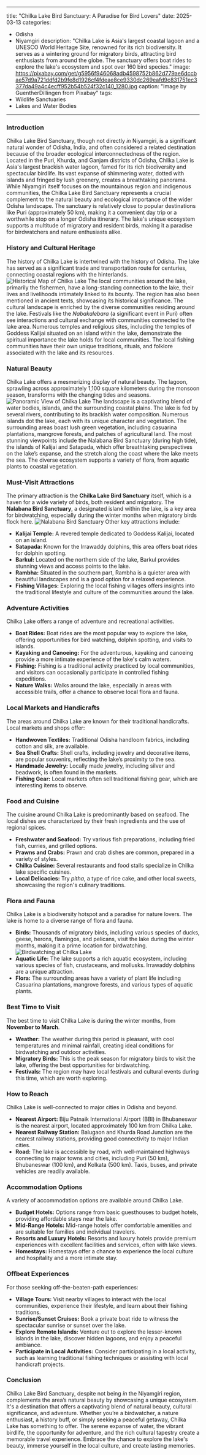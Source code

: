 
---
title: "Chilka Lake Bird Sanctuary: A Paradise for Bird Lovers"
date: 2025-03-13
categories:
  - Odisha
  - Niyamgiri
description: "Chilka Lake is Asia's largest coastal lagoon and a UNESCO World Heritage Site, renowned for its rich biodiversity. It serves as a wintering ground for migratory birds, attracting bird enthusiasts from around the globe. The sanctuary offers boat rides to explore the lake's ecosystem and spot over 160 bird species."
image: https://pixabay.com/get/g5956f946068adb4598752b862d779ae6dccbae57d9a721ddfd2b9fe8d1926cf4fdeae8ce9330dc269eafd9c831751ec3377da49a4c4ecff952b54b524f32c140_1280.jpg
caption: "Image by GuentherDillingen from Pixabay"
tags: 
  - Wildlife Sanctuaries
  - Lakes and Water Bodies
---


### **Introduction**

Chilka Lake Bird Sanctuary, though not directly *in* Niyamgiri, is a significant natural wonder of Odisha, India, and often considered a related destination because of the broader ecological interconnectedness of the region. Located in the Puri, Khurda, and Ganjam districts of Odisha, Chilka Lake is Asia's largest brackish water lagoon, famed for its rich biodiversity and spectacular birdlife. Its vast expanse of shimmering water, dotted with islands and fringed by lush greenery, creates a breathtaking panorama. While Niyamgiri itself focuses on the mountainous region and indigenous communities, the Chilka Lake Bird Sanctuary represents a crucial complement to the natural beauty and ecological importance of the wider Odisha landscape. The sanctuary is relatively close to popular destinations like Puri (approximately 50 km), making it a convenient day trip or a worthwhile stop on a longer Odisha itinerary. The lake's unique ecosystem supports a multitude of migratory and resident birds, making it a paradise for birdwatchers and nature enthusiasts alike.

### **History and Cultural Heritage**

The history of Chilka Lake is intertwined with the history of Odisha. The lake has served as a significant trade and transportation route for centuries, connecting coastal regions with the hinterlands. <img src="placeholder_image_tag_historical_map_chilka_lake.jpg" alt="Historical Map of Chilka Lake"> The local communities around the lake, primarily the fishermen, have a long-standing connection to the lake, their lives and livelihoods intimately linked to its bounty. The region has also been mentioned in ancient texts, showcasing its historical significance. The cultural landscape is enriched by the diverse communities residing around the lake. Festivals like the *Nabakalebara* (a significant event in Puri) often see interactions and cultural exchange with communities connected to the lake area. Numerous temples and religious sites, including the temples of Goddess Kalijai situated on an island within the lake, demonstrate the spiritual importance the lake holds for local communities. The local fishing communities have their own unique traditions, rituals, and folklore associated with the lake and its resources.

### **Natural Beauty**

Chilka Lake offers a mesmerizing display of natural beauty. The lagoon, sprawling across approximately 1,100 square kilometers during the monsoon season, transforms with the changing tides and seasons. <img src="placeholder_image_tag_chilka_lake_panoramic_view.jpg" alt="Panoramic View of Chilka Lake"> The landscape is a captivating blend of water bodies, islands, and the surrounding coastal plains. The lake is fed by several rivers, contributing to its brackish water composition. Numerous islands dot the lake, each with its unique character and vegetation. The surrounding areas boast lush green vegetation, including casuarina plantations, mangrove forests, and patches of agricultural land. The most stunning viewpoints include the Nalabana Bird Sanctuary (during high tide), the islands of Kalijai and Satapada, which offer breathtaking perspectives on the lake’s expanse, and the stretch along the coast where the lake meets the sea. The diverse ecosystem supports a variety of flora, from aquatic plants to coastal vegetation.

### **Must-Visit Attractions**

The primary attraction is the **Chilka Lake Bird Sanctuary** itself, which is a haven for a wide variety of birds, both resident and migratory. The **Nalabana Bird Sanctuary**, a designated island within the lake, is a key area for birdwatching, especially during the winter months when migratory birds flock here. <img src="placeholder_image_tag_nalabana_bird_sanctuary.jpg" alt="Nalabana Bird Sanctuary"> Other key attractions include:

*   **Kalijai Temple:** A revered temple dedicated to Goddess Kalijai, located on an island.
*   **Satapada:** Known for the Irrawaddy dolphins, this area offers boat rides for dolphin spotting.
*   **Barkul:** Located on the northern side of the lake, Barkul provides stunning views and access points to the lake.
*   **Rambha:** Situated in the southern part, Rambha is a quieter area with beautiful landscapes and is a good option for a relaxed experience.
*   **Fishing Villages:** Exploring the local fishing villages offers insights into the traditional lifestyle and culture of the communities around the lake.

### **Adventure Activities**

Chilka Lake offers a range of adventure and recreational activities.

*   **Boat Rides:** Boat rides are the most popular way to explore the lake, offering opportunities for bird watching, dolphin spotting, and visits to islands.
*   **Kayaking and Canoeing:** For the adventurous, kayaking and canoeing provide a more intimate experience of the lake's calm waters.
*   **Fishing:** Fishing is a traditional activity practiced by local communities, and visitors can occasionally participate in controlled fishing expeditions.
*   **Nature Walks:** Walks around the lake, especially in areas with accessible trails, offer a chance to observe local flora and fauna.

### **Local Markets and Handicrafts**

The areas around Chilka Lake are known for their traditional handicrafts. Local markets and shops offer:

*   **Handwoven Textiles:** Traditional Odisha handloom fabrics, including cotton and silk, are available.
*   **Sea Shell Crafts:** Shell crafts, including jewelry and decorative items, are popular souvenirs, reflecting the lake’s proximity to the sea.
*   **Handmade Jewelry:** Locally made jewelry, including silver and beadwork, is often found in the markets.
*   **Fishing Gear:** Local markets often sell traditional fishing gear, which are interesting items to observe.

### **Food and Cuisine**

The cuisine around Chilka Lake is predominantly based on seafood. The local dishes are characterized by their fresh ingredients and the use of regional spices.

*   **Freshwater and Seafood:** Try various fish preparations, including fried fish, curries, and grilled options.
*   **Prawns and Crabs:** Prawn and crab dishes are common, prepared in a variety of styles.
*   **Chilka Cuisine:** Several restaurants and food stalls specialize in Chilka lake specific cuisines.
*   **Local Delicacies:** Try *pitha*, a type of rice cake, and other local sweets, showcasing the region's culinary traditions.

### **Flora and Fauna**

Chilka Lake is a biodiversity hotspot and a paradise for nature lovers. The lake is home to a diverse range of flora and fauna.

*   **Birds:** Thousands of migratory birds, including various species of ducks, geese, herons, flamingos, and pelicans, visit the lake during the winter months, making it a prime location for birdwatching. <img src="placeholder_image_tag_chilka_lake_birdwatching.jpg" alt="Birdwatching at Chilka Lake">
*   **Aquatic Life:** The lake supports a rich aquatic ecosystem, including various species of fish, crustaceans, and mollusks. Irrawaddy dolphins are a unique attraction.
*   **Flora:** The surrounding areas have a variety of plant life including Casuarina plantations, mangrove forests, and various types of aquatic plants.

### **Best Time to Visit**

The best time to visit Chilka Lake is during the winter months, from **November to March**.

*   **Weather:** The weather during this period is pleasant, with cool temperatures and minimal rainfall, creating ideal conditions for birdwatching and outdoor activities.
*   **Migratory Birds:** This is the peak season for migratory birds to visit the lake, offering the best opportunities for birdwatching.
*   **Festivals:** The region may have local festivals and cultural events during this time, which are worth exploring.

### **How to Reach**

Chilka Lake is well-connected to major cities in Odisha and beyond.

*   **Nearest Airport:** Biju Patnaik International Airport (BBI) in Bhubaneswar is the nearest airport, located approximately 100 km from Chilka Lake.
*   **Nearest Railway Station:** Balugaon and Khurda Road Junction are the nearest railway stations, providing good connectivity to major Indian cities.
*   **Road:** The lake is accessible by road, with well-maintained highways connecting to major towns and cities, including Puri (50 km), Bhubaneswar (100 km), and Kolkata (500 km). Taxis, buses, and private vehicles are readily available.

### **Accommodation Options**

A variety of accommodation options are available around Chilka Lake.

*   **Budget Hotels:** Options range from basic guesthouses to budget hotels, providing affordable stays near the lake.
*   **Mid-Range Hotels:** Mid-range hotels offer comfortable amenities and are suitable for families and individual travelers.
*   **Resorts and Luxury Hotels:** Resorts and luxury hotels provide premium experiences with excellent facilities and services, often with lake views.
*   **Homestays:** Homestays offer a chance to experience the local culture and hospitality and a more intimate stay.

### **Offbeat Experiences**

For those seeking off-the-beaten-path experiences:

*   **Village Tours:** Visit nearby villages to interact with the local communities, experience their lifestyle, and learn about their fishing traditions.
*   **Sunrise/Sunset Cruises:** Book a private boat ride to witness the spectacular sunrise or sunset over the lake.
*   **Explore Remote Islands:** Venture out to explore the lesser-known islands in the lake, discover hidden lagoons, and enjoy a peaceful ambiance.
*   **Participate in Local Activities:** Consider participating in a local activity, such as learning traditional fishing techniques or assisting with local handicraft projects.

### **Conclusion**

Chilka Lake Bird Sanctuary, despite not being *in* the Niyamgiri region, complements the area’s natural beauty by showcasing a unique ecosystem. It's a destination that offers a captivating blend of natural beauty, cultural significance, and adventure. Whether you’re a birdwatcher, a nature enthusiast, a history buff, or simply seeking a peaceful getaway, Chilka Lake has something to offer. The serene expanse of water, the vibrant birdlife, the opportunity for adventure, and the rich cultural tapestry create a memorable travel experience. Embrace the chance to explore the lake's beauty, immerse yourself in the local culture, and create lasting memories.


